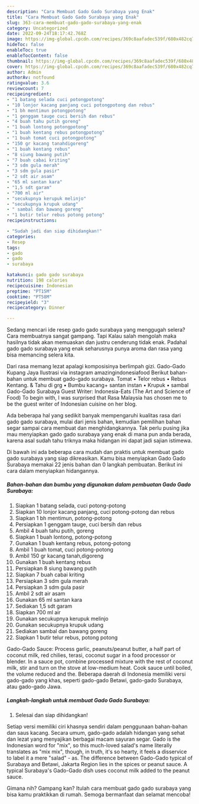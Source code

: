 ```yaml
---
description: "Cara Membuat Gado Gado Surabaya yang Enak"
title: "Cara Membuat Gado Gado Surabaya yang Enak"
slug: 363-cara-membuat-gado-gado-surabaya-yang-enak
category: Uncategorized
date: 2022-09-24T18:17:42.768Z
image: https://img-global.cpcdn.com/recipes/369c8aafadec539f/680x482cq70/gado-gado-surabaya-foto-resep-utama.jpg
hideToc: false
enableToc: true
enableTocContent: false
thumbnail: https://img-global.cpcdn.com/recipes/369c8aafadec539f/680x482cq70/gado-gado-surabaya-foto-resep-utama.jpg
cover: https://img-global.cpcdn.com/recipes/369c8aafadec539f/680x482cq70/gado-gado-surabaya-foto-resep-utama.jpg
author: Admin
authorAv: notfound
ratingvalue: 3.6
reviewcount: 7
recipeingredient:
- "1 batang selada cuci potongpotong"
- "10 lonjor kacang panjang cuci potongpotong dan rebus"
- "1 bh mentimun potongpotong"
- "1 genggam tauge cuci bersih dan rebus"
- "4 buah tahu putih goreng"
- "1 buah lontong potongpotong"
- "1 buah kentang rebus potongpotong"
- "1 buah tomat cuci potongpotong"
- "150 gr kacang tanahdigoreng"
- "1 buah kentang rebus"
- "8 siung bawang putih"
- "7 buah cabai kriting"
- "3 sdm gula merah"
- "3 sdm gula pasir"
- "2 sdt air asam"
- "65 ml santan kara"
- "1,5 sdt garam"
- "700 ml air"
- "secukupnya kerupuk melinjo"
- "secukupnya krupuk udang"
- " sambal dan bawang goreng"
- "1 butir telur rebus potong potong"
recipeinstructions:

- "Sudah jadi dan siap dihidangkan!"
categories:
- Resep
tags:
- gado
- gado
- surabaya

katakunci: gado gado surabaya 
nutrition: 198 calories
recipecuisine: Indonesian
preptime: "PT15M"
cooktime: "PT58M"
recipeyield: "3"
recipecategory: Dinner

---
```



Sedang mencari ide resep gado gado surabaya yang menggugah selera? Cara membuatnya sangat gampang. Tapi Kalau salah mengolah maka hasilnya tidak akan memuaskan dan justru cenderung tidak enak. Padahal gado gado surabaya yang enak seharusnya punya aroma dan rasa yang bisa memancing selera kita.


Dari rasa memang lezat apalagi komposisinya berlimpah gizi. Gado-Gado Kupang Jaya Ilustrasi via instagram amazingindonesiafood Berikut bahan-bahan untuk membuat gado-gado surabaya. Tomat • Telor rebus • Rebus Kentang. &amp; Tahu di grg • Bumbu kacang+ santan instan • Krupuk • sambal Gado-Gado Surabaya Guest Writer: Indonesia-Eats (The Art and Science of Food) To begin with, I was surprised that Rasa Malaysia has chosen me to be the guest writer of Indonesian cuisine on her blog.

Ada beberapa hal yang sedikit banyak mempengaruhi kualitas rasa dari gado gado surabaya, mulai dari jenis bahan, kemudian pemilihan bahan segar sampai cara membuat dan menghidangkannya. Tak perlu pusing jika mau menyiapkan gado gado surabaya yang enak di mana pun anda berada, karena asal sudah tahu triknya maka hidangan ini dapat jadi sajian istimewa.


Di bawah ini ada beberapa cara mudah dan praktis untuk membuat gado gado surabaya yang siap dikreasikan. Kamu bisa menyiapkan Gado Gado Surabaya memakai 22 jenis bahan dan 0 langkah pembuatan. Berikut ini cara dalam menyiapkan hidangannya.

<!--inarticleads1-->

##### Bahan-bahan dan bumbu yang digunakan dalam pembuatan Gado Gado Surabaya:

1. Siapkan 1 batang selada, cuci potong-potong
1. Siapkan 10 lonjor kacang panjang, cuci potong-potong dan rebus
1. Siapkan 1 bh mentimun, potong-potong
1. Persiapkan 1 genggam tauge, cuci bersih dan rebus
1. Ambil 4 buah tahu putih, goreng
1. Siapkan 1 buah lontong, potong-potong
1. Gunakan 1 buah kentang rebus, potong-potong
1. Ambil 1 buah tomat, cuci potong-potong
1. Ambil 150 gr kacang tanah,digoreng
1. Gunakan 1 buah kentang rebus
1. Persiapkan 8 siung bawang putih
1. Siapkan 7 buah cabai kriting
1. Persiapkan 3 sdm gula merah
1. Persiapkan 3 sdm gula pasir
1. Ambil 2 sdt air asam
1. Gunakan 65 ml santan kara
1. Sediakan 1,5 sdt garam
1. Siapkan 700 ml air
1. Gunakan secukupnya kerupuk melinjo
1. Gunakan secukupnya krupuk udang
1. Sediakan  sambal dan bawang goreng
1. Siapkan 1 butir telur rebus, potong potong


Gado-Gado Sauce: Process garlic, peanuts/peanut butter, a half part of coconut milk, red chilies, terasi, coconut sugar in a food processor or blender. In a sauce pot, combine processed mixture with the rest of coconut milk, stir and turn on the stove at low-medium heat. Cook sauce until boiled, the volume reduced and the. Beberapa daerah di Indonesia memiliki versi gado-gado yang khas, seperti gado-gado Betawi, gado-gado Surabaya, atau gado-gado Jawa. 

<!--inarticleads2-->

##### Langkah-langkah untuk membuat Gado Gado Surabaya:


1. Selesai dan siap dihidangkan!

Setiap versi memiliki ciri khasnya sendiri dalam penggunaan bahan-bahan dan saus kacang. Secara umum, gado-gado adalah hidangan yang sehat dan lezat yang menyajikan berbagai macam sayuran segar. Gado is the Indonesian word for &#34;mix&#34;, so this much-loved salad&#39;s name literally translates as &#34;mix mix&#34;, though, in truth, it&#39;s so hearty, it feels a disservice to label it a mere &#34;salad&#34; - as. The difference between Gado-Gado typical of Surabaya and Betawi, Jakarta Region lies in the spices or peanut sauce. A typical Surabaya&#39;s Gado-Gado dish uses coconut milk added to the peanut sauce. 

Gimana nih? Gampang kan? Itulah cara membuat gado gado surabaya yang bisa kamu praktikkan di rumah. Semoga bermanfaat dan selamat mencoba!
